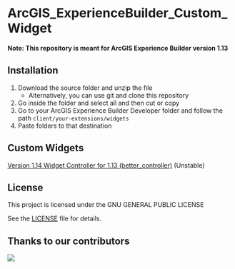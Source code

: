 # ArcGIS_ExperienceBuilder_Custom_Widget

**Note: This repository is meant for ArcGIS Experience Builder version 1.13**

## Installation

1. Download the source folder and unzip the file
   * Alternatively, you can use git and clone this repository
2. Go inside the folder and select all and then cut or copy
3. Go to your ArcGIS Experience Builder Developer folder and follow the path `client/your-extensions/widgets`
4. Paste folders to that destination

## Custom Widgets

[Version 1.14 Widget Controller for 1.13 (better_controller)](better_controller) (Unstable)

## License
This project is licensed under the GNU GENERAL PUBLIC LICENSE

See the [LICENSE](LICENSE) file for details.
## Thanks to our contributors

<a href="https://github.com/KPCOFGS/ArcGIS_ExperienceBuilder_Custom_Widget/graphs/contributors">
  <img src="https://contrib.rocks/image?repo=KPCOFGS/ArcGIS_ExperienceBuilder_Custom_Widget" />
</a>
